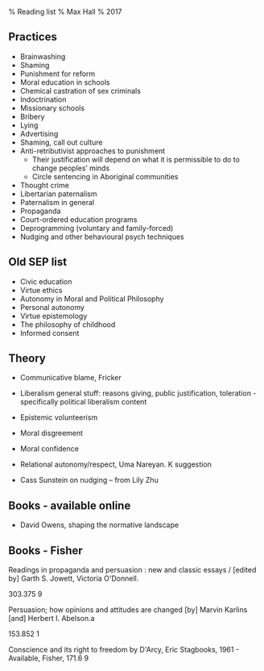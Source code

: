 % Reading list
% Max Hall
% 2017

## Practices
* Brainwashing
* Shaming
* Punishment for reform
* Moral education in schools
* Chemical castration of sex criminals
* Indoctrination
* Missionary schools
* Bribery
* Lying
* Advertising
* Shaming, call out culture
* Anti-retributivist approaches to punishment
    * Their justification will depend on what it is permissible to do to change peoples’ minds
    * Circle sentencing in Aboriginal communities
* Thought crime
* Libertarian paternalism
* Paternalism in general
* Propaganda
* Court-ordered education programs
* Deprogramming (voluntary and family-forced)
* Nudging and other behavioural psych techniques

## Old SEP list
- Civic education
- Virtue ethics
- Autonomy in Moral and Political Philosophy
- Personal autonomy
- Virtue epistemology
- The philosophy of childhood
- Informed consent

## Theory
* Communicative blame, Fricker
* Liberalism general stuff: reasons giving, public justification, toleration - specifically political liberalism content
* Epistemic volunteerism
* Moral disgreement
* Moral confidence
* Relational autonomy/respect, Uma Nareyan. K suggestion

* Cass Sunstein on nudging – from Lily Zhu


## Books - available online

- David Owens, shaping the normative landscape

## Books - Fisher

Readings in propaganda and persuasion : new and classic essays / [edited by] Garth S. Jowett, Victoria O'Donnell.

 303.375 9

Persuasion; how opinions and attitudes are changed [by] Marvin Karlins [and] Herbert I. Abelson.a

153.852 1


Conscience and its right to freedom by D'Arcy, Eric
Stagbooks, 1961 - Available, Fisher, 171.6 9
